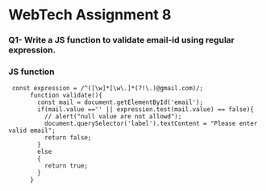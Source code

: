 # WebTech Assignment 8
### Q1- Write a JS function to validate email-id using regular expression.
### JS function
```
 const expression = /^([\w]*[\w\.]*(?!\.)@gmail.com)/;
      function validate(){
        const mail = document.getElementById('email');
        if(mail.value =='' || expression.test(mail.value) == false){
          // alert("null value are not allowd");
          document.querySelector('label').textContent = "Please enter valid email";
          return false;
        }
        else
        {
          return true;
        }
      }
```
